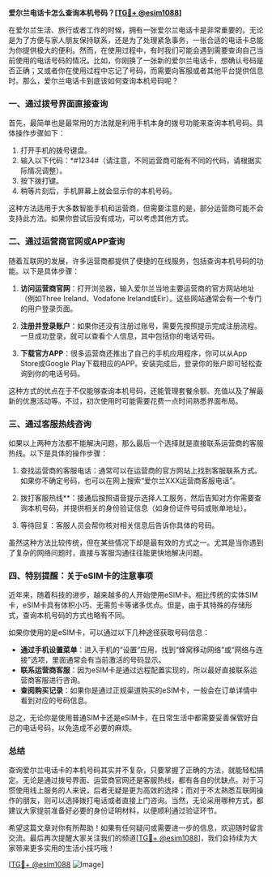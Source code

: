 **爱尔兰电话卡怎么查询本机号码？[[TG💪+ @esim1088](https://t.me/s/esim1088)]**

在爱尔兰生活、旅行或者工作的时候，拥有一张爱尔兰电话卡是非常重要的。无论是为了方便与家人朋友保持联系，还是为了处理紧急事务，一张合适的电话卡总能为你提供极大的便利。然而，在使用过程中，有时我们可能会遇到需要查询自己当前使用的电话号码的情况。比如，你刚换了一张新的爱尔兰电话卡，想确认号码是否正确；又或者你在使用过程中忘记了号码，而需要向客服或者其他平台提供信息时。那么，爱尔兰电话卡到底该如何查询本机号码呢？

### 一、通过拨号界面直接查询

首先，最简单也是最常用的方法就是利用手机本身的拨号功能来查询本机号码。具体操作步骤如下：

1. 打开手机的拨号键盘。
2. 输入以下代码：*#1234#（请注意，不同运营商可能有不同的代码，请根据实际情况调整）。
3. 按下拨打键。
4. 稍等片刻后，手机屏幕上就会显示你的本机号码。

这种方法适用于大多数智能手机和运营商，但需要注意的是，部分运营商可能不会支持此方法。如果你尝试后没有成功，可以考虑其他方式。

### 二、通过运营商官网或APP查询

随着互联网的发展，许多运营商都提供了便捷的在线服务，包括查询本机号码的功能。以下是具体步骤：

1. **访问运营商官网**：打开浏览器，输入爱尔兰当地主要运营商的官方网站地址（例如Three Ireland、Vodafone Ireland或Eir）。这些网站通常会有一个专门的用户登录页面。
   
2. **注册并登录账户**：如果你还没有注册过账号，需要先按照提示完成注册流程。一旦成功登录，就可以查看个人信息，其中包括你的电话号码。

3. **下载官方APP**：很多运营商还推出了自己的手机应用程序，你可以从App Store或Google Play下载相应的APP。安装完成后，登录你的账户即可轻松查询到你的电话号码。

这种方式的优点在于不仅能够查询本机号码，还能管理套餐余额、充值以及了解最新的优惠活动等。不过，初次使用时可能需要花费一点时间熟悉界面布局。

### 三、通过客服热线咨询

如果以上两种方法都不能解决问题，那么最后一个选择就是直接联系运营商的客服热线。以下是具体的操作步骤：

1. 查找运营商的客服电话：通常可以在运营商的官方网站上找到客服联系方式。如果你不确定号码，也可以在网上搜索“爱尔兰XXX运营商客服电话”。

2. 拨打客服热线**：接通后按照语音提示选择人工服务，然后告知对方你需要查询本机号码，并提供相关的身份验证信息（如身份证件号码或账单地址）。

3. 等待回复：客服人员会帮你核对相关信息后告诉你具体的号码。

虽然这种方法比较传统，但在某些情况下却是最有效的方式之一。尤其是当你遇到了复杂的网络问题时，直接与客服沟通往往能更快地解决问题。

### 四、特别提醒：关于eSIM卡的注意事项

近年来，随着科技的进步，越来越多的人开始使用eSIM卡。相比传统的实体SIM卡，eSIM卡具有体积小巧、无需剪卡等诸多优点。但是，由于其特殊的存储形式，查询本机号码的方式也略有不同。

如果你使用的是eSIM卡，可以通过以下几种途径获取号码信息：
- **通过手机设置菜单**：进入手机的“设置”应用，找到“蜂窝移动网络”或“网络与连接”选项，里面通常会有当前激活的号码显示。
- **联系运营商客服**：因为eSIM卡是通过远程配置实现的，所以最好直接联系运营商客服进行咨询。
- **查阅购买记录**：如果你是通过正规渠道购买的eSIM卡，一般会在订单详情中看到对应的号码信息。

总之，无论你是使用普通SIM卡还是eSIM卡，在日常生活中都需要妥善保管好自己的电话号码，以免造成不必要的麻烦。

### 总结

查询爱尔兰电话卡的本机号码其实并不复杂，只要掌握了正确的方法，就能轻松搞定。无论是通过拨号界面、运营商官网还是客服热线，都有各自的优缺点。对于习惯使用线上服务的人来说，后者无疑是更为高效的选择；而对于不太熟悉互联网操作的朋友，则可以选择拨打电话或者直接上门咨询。当然，无论采用哪种方式，都建议大家提前准备好必要的身份证明材料，以便顺利通过验证环节。

希望这篇文章对你有所帮助！如果有任何疑问或需要进一步的信息，欢迎随时留言交流。最后再次提醒大家关注我们的频道[[TG💪+ @esim1088](https://t.me/s/esim1088)]，我们会持续为大家带来更多实用的生活小技巧哦！

[[TG💪+ @esim1088](https://t.me/s/esim1088) ![Image](https://i.postimg.cc/4NQfJmqS/Snipaste-2025-05-13-00-14-12.png)]